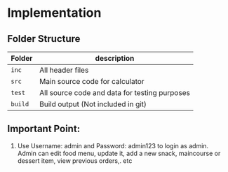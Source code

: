 # Implementation

## Folder Structure
Folder        | description
--------------| ----------------------------------------------
`inc`         | All header files
`src`         | Main source code for calculator
`test`        | All source code and data for testing purposes
`build`       | Build output (Not included in git)

## Important Point:
1. Use Username: admin  and Password: admin123  to login as admin. Admin can edit food menu, update it, add a new snack, maincourse or dessert item, view previous orders,. etc
